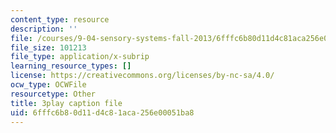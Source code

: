 ```yaml
---
content_type: resource
description: ''
file: /courses/9-04-sensory-systems-fall-2013/6fffc6b80d11d4c81aca256e00051ba8_ly5LmLte50.srt
file_size: 101213
file_type: application/x-subrip
learning_resource_types: []
license: https://creativecommons.org/licenses/by-nc-sa/4.0/
ocw_type: OCWFile
resourcetype: Other
title: 3play caption file
uid: 6fffc6b8-0d11-d4c8-1aca-256e00051ba8
---
```

